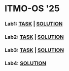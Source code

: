 # ITMO-OS '25
### Lab1: [TASK](https://github.com/epolyanskiy/ITMO-OS/blob/main/lab1/lab1.md) | [SOLUTION](https://github.com/epolyanskiy/ITMO-OS/blob/main/lab1/scripts1-10.sh)
### Lab2: [TASK](https://github.com/epolyanskiy/ITMO-OS/blob/main/lab2/lab2.md) | [SOLUTION](https://github.com/epolyanskiy/ITMO-OS/blob/main/lab2/scripts1-7.sh)
### Lab3: [TASK](https://github.com/epolyanskiy/ITMO-OS/blob/main/lab3/lab3.md) | [SOLUTION](https://github.com/epolyanskiy/ITMO-OS/blob/main/lab3/scripts1-6.sh)
### Lab4: [SOLUTION](https://github.com/epolyanskiy/ITMO-OS/blob/main/lab4)
